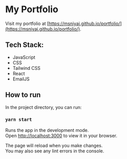 # My Portfolio
Visit my portfolio at [https://msniyaj.github.io/portfolio/](https://msniyaj.github.io/portfolio/).

## Tech Stack:

- JavaScript
- CSS
- Tailwind CSS
- React
- EmailJS

## How to run

In the project directory, you can run:

### `yarn start`

Runs the app in the development mode.\
Open [http://localhost:3000](http://localhost:3000) to view it in your browser.

The page will reload when you make changes.\
You may also see any lint errors in the console.
